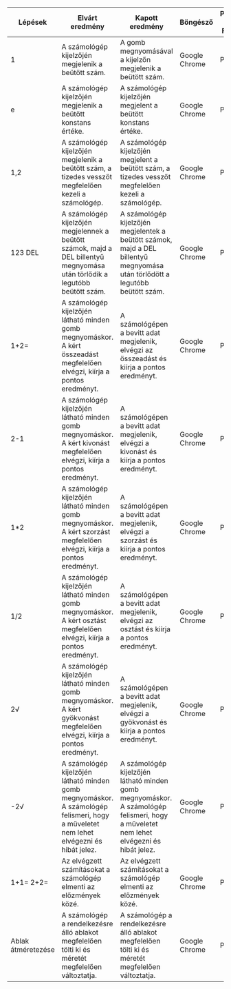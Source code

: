 | Lépések | Elvárt eredmény | Kapott eredmény| Böngésző |PASS / FAIL|Elvégezte|Dátum|
|---------|-----------------|----------------|----------|-----------|-----|-----|
|1|A számológép kijelzőjén megjelenik a beütött szám.|A gomb megnyomásával a kijelzőn megjelenik a beütött szám.|Google Chrome|PASS|Kukucska Tibor|2022.09.26.|
|e|A számológép kijelzőjén megjelenik a beütött konstans értéke.|A számológép kijelzőjén megjelent a beütött konstans értéke.|Google Chrome|PASS|Kukucska Tibor|2022.09.26.|
|1,2|A számológép kijelzőjén megjelenik a beütött szám, a tizedes vesszőt megfelelően kezeli a számológép.|A számológép kijelzőjén megjelent a beütött szám, a tizedes vesszőt megfelelően kezeli a számológép.|Google Chrome|PASS|Kukucska Tibor|2022.09.26.|
|123 DEL|A számológép kijelzőjén megjelennek a beütött számok, majd a DEL billentyű megnyomása után törlődik a legutóbb beütött szám.|A számológép kijelzőjén megjelentek a beütött számok, majd a DEL billentyű megnyomása után törlődött a legutóbb beütött szám.|Google Chrome|PASS|Kukucska Tibor|2022.09.26.|
|1+2=|A számológép kijelzőjén látható minden gomb megnyomáskor. A kért összeadást megfelelően elvégzi, kiírja a pontos eredményt.|A számológépen a bevitt adat megjelenik, elvégzi az összeadást és kiírja a pontos eredményt.|Google Chrome|PASS|Kukucska Tibor|2022.09.26.|
|2-1|A számológép kijelzőjén látható minden gomb megnyomáskor. A kért kivonást megfelelően elvégzi, kiírja a pontos eredményt.|A számológépen a bevitt adat megjelenik, elvégzi a kivonást és kiírja a pontos eredményt.|Google Chrome|PASS|Kukucska Tibor|2022.09.26.|
|1*2|A számológép kijelzőjén látható minden gomb megnyomáskor. A kért szorzást megfelelően elvégzi, kiírja a pontos eredményt.|A számológépen a bevitt adat megjelenik, elvégzi a szorzást és kiírja a pontos eredményt.|Google Chrome|PASS|Kukucska Tibor|2022.09.26.|
|1/2|A számológép kijelzőjén látható minden gomb megnyomáskor. A kért osztást megfelelően elvégzi, kiírja a pontos eredményt.|A számológépen a bevitt adat megjelenik, elvégzi az osztást és kiírja a pontos eredményt.|Google Chrome|PASS|Kukucska Tibor|2022.09.26.|
|2√|A számológép kijelzőjén látható minden gomb megnyomáskor. A kért gyökvonást megfelelően elvégzi, kiírja a pontos eredményt.|A számológépen a bevitt adat megjelenik, elvégzi a gyökvonást és kiírja a pontos eredményt.|Google Chrome|PASS|Kukucska Tibor|2022.09.26.|
|-2√|A számológép kijelzőjén látható minden gomb megnyomáskor. A számológép felismeri, hogy a műveletet nem lehet elvégezni és hibát jelez.|A számológép kijelzőjén látható minden gomb megnyomáskor. A számológép felismeri, hogy a műveletet nem lehet elvégezni és hibát jelez.|Google Chrome|PASS|Kukucska Tibor|2022.09.26.|
|1+1= 2+2= |Az elvégzett számításokat a számológép elmenti az előzmények közé.|Az elvégzett számításokat a számológép elmenti az előzmények közé.|Google Chrome|PASS|Kukucska Tibor|2022.09.26.|
|Ablak átméretezése|A számológép a rendelkezésre álló ablakot megfelelően tölti ki és méretét megfelelően változtatja.|A számológép a rendelkezésre álló ablakot megfelelően tölti ki és méretét megfelelően változtatja.|Google Chrome|PASS|Kukucska Tibor|2022.09.26.|